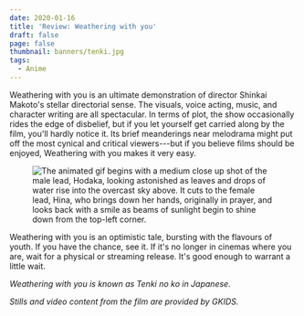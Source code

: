 ```yaml
---
date: 2020-01-16
title: 'Review: Weathering with you'
draft: false
page: false
thumbnail: banners/tenki.jpg
tags:
  - Anime
---
```


Weathering with you is an ultimate demonstration of director Shinkai Makoto's stellar directorial sense. The visuals, voice acting, music, and character writing are all spectacular. In terms of plot, the show occasionally rides the edge of disbelief, but if you let yourself get carried along by the film, you'll hardly notice it. Its brief meanderings near melodrama might put off the most cynical and critical viewers---but if you believe films should be enjoyed, Weathering with you makes it very easy.

<figure>
  <img src="/images/posts/weathering-with-you-review/1.gif" alt="The animated gif begins with a medium close up shot of the male lead, Hodaka, looking astonished as leaves and drops of water rise into the overcast sky above. It cuts to the female lead, Hina, who brings down her hands, originally in prayer, and looks back with a smile as beams of sunlight begin to shine down from the top-left corner.">
</figure>

Weathering with you is an optimistic tale, bursting with the flavours of youth. If you have the chance, see it. If it's no longer in cinemas where you are, wait for a physical or streaming release. It's good enough to warrant a little wait.

_Weathering with you is known as Tenki no ko in Japanese._

_Stills and video content from the film are provided by GKIDS._
